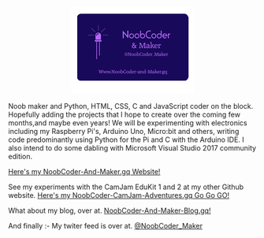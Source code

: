 <div>
  <p align="center">
  <img src="images/NoobCoder_Logo_Icon.png">
  </p>
</div>

Noob maker and Python, HTML, CSS, C and JavaScript coder on the block. Hopefully adding the projects that I hope to create over the coming few months,and maybe even years! We will be experimenting with electronics including my Raspberry Pi's, Arduino Uno, Micro:bit and others, writing code predominantly using Python for the Pi and C with the Arduino IDE. I also intend to do some dabling with Microsoft Visual Studio 2017 community edition.

 [Here's my NoobCoder-And-Maker.gq Website!](http://noobcoder-and-maker.gq)

See my experiments with the CamJam EduKit 1 and 2 at my other Github website.
[Here's my NoobCoder-CamJam-Adventures.gq Go Go GO!](http://noobcoder-camjam-adventures.gq)
 
 What about my blog, over at.
[NoobCoder-And-Maker-Blog.gq!](http://noobcoder-and-maker-blog.gq)

And finally :- My twiter feed is over at.
[@NoobCoder_Maker](https://twitter.com/NoobCoder_Maker)
